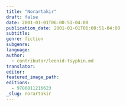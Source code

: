 ```yaml
---
title: "Norartakir"
draft: false
date: 2001-01-01T06:00:51-04:00
publication_date: 2001-01-01T06:00:51-04:00
subtitle:
genre: fiction
subgenre:
language:
author:
  - contributor/leonid-tsypkin.md
translator:
editor:
featured_image_path:
editions:
  - 9780811216623
_slug: norartakir
---
```

